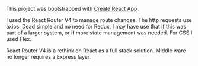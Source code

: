 This project was bootstrapped with [Create React App](https://github.com/facebookincubator/create-react-app).

I used the React Router V4 to manage route changes. The http requests use axios. Dead simple and no need for Redux, I may have use that if this was part of a larger system, or if more state management was needed. For CSS I used Flex. 

React Router V4 is a rethink on React as a full stack solution. Middle ware no longer requires a Express layer. 

